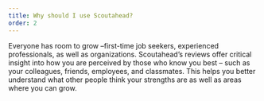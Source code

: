 ```yaml
---
title: Why should I use Scoutahead?
order: 2
---
```



Everyone has room to grow –first-time job seekers, experienced professionals, as well as organizations. Scoutahead’s reviews offer critical insight into how you are perceived by those who know you best – such as your colleagues, friends, employees, and classmates. This helps you better understand what other people think your strengths are as well as areas where you can grow.

